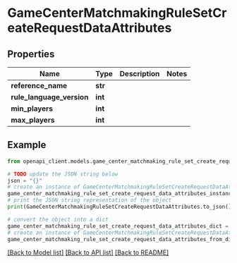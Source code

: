 # GameCenterMatchmakingRuleSetCreateRequestDataAttributes


## Properties

Name | Type | Description | Notes
------------ | ------------- | ------------- | -------------
**reference_name** | **str** |  | 
**rule_language_version** | **int** |  | 
**min_players** | **int** |  | 
**max_players** | **int** |  | 

## Example

```python
from openapi_client.models.game_center_matchmaking_rule_set_create_request_data_attributes import GameCenterMatchmakingRuleSetCreateRequestDataAttributes

# TODO update the JSON string below
json = "{}"
# create an instance of GameCenterMatchmakingRuleSetCreateRequestDataAttributes from a JSON string
game_center_matchmaking_rule_set_create_request_data_attributes_instance = GameCenterMatchmakingRuleSetCreateRequestDataAttributes.from_json(json)
# print the JSON string representation of the object
print(GameCenterMatchmakingRuleSetCreateRequestDataAttributes.to_json())

# convert the object into a dict
game_center_matchmaking_rule_set_create_request_data_attributes_dict = game_center_matchmaking_rule_set_create_request_data_attributes_instance.to_dict()
# create an instance of GameCenterMatchmakingRuleSetCreateRequestDataAttributes from a dict
game_center_matchmaking_rule_set_create_request_data_attributes_from_dict = GameCenterMatchmakingRuleSetCreateRequestDataAttributes.from_dict(game_center_matchmaking_rule_set_create_request_data_attributes_dict)
```
[[Back to Model list]](../README.md#documentation-for-models) [[Back to API list]](../README.md#documentation-for-api-endpoints) [[Back to README]](../README.md)


